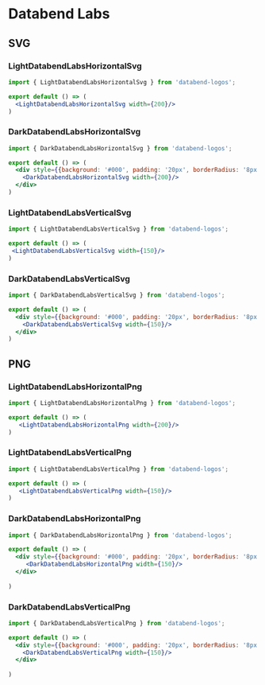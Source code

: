 # Databend Labs

## SVG

### LightDatabendLabsHorizontalSvg

```jsx
import { LightDatabendLabsHorizontalSvg } from 'databend-logos';

export default () => (
  <LightDatabendLabsHorizontalSvg width={200}/>
)
```

### DarkDatabendLabsHorizontalSvg
```jsx
import { DarkDatabendLabsHorizontalSvg } from 'databend-logos';

export default () => (
  <div style={{background: '#000', padding: '20px', borderRadius: '8px'}}>
    <DarkDatabendLabsHorizontalSvg width={200}/>
  </div>
)
```

### LightDatabendLabsVerticalSvg

```jsx
import { LightDatabendLabsVerticalSvg } from 'databend-logos';

export default () => (
 <LightDatabendLabsVerticalSvg width={150}/>
)
```

### DarkDatabendLabsVerticalSvg

```jsx
import { DarkDatabendLabsVerticalSvg } from 'databend-logos';

export default () => (
  <div style={{background: '#000', padding: '20px', borderRadius: '8px'}}>
    <DarkDatabendLabsVerticalSvg width={150}/>
  </div>
)
```


## PNG

### LightDatabendLabsHorizontalPng
```jsx
import { LightDatabendLabsHorizontalPng } from 'databend-logos';

export default () => (
   <LightDatabendLabsHorizontalPng width={200}/>
)
```

### LightDatabendLabsVerticalPng

```jsx
import { LightDatabendLabsVerticalPng } from 'databend-logos';

export default () => (
   <LightDatabendLabsVerticalPng width={150}/>
)
```

### DarkDatabendLabsHorizontalPng

```jsx
import { DarkDatabendLabsHorizontalPng } from 'databend-logos';

export default () => (
  <div style={{background: '#000', padding: '20px', borderRadius: '8px'}}>
     <DarkDatabendLabsHorizontalPng width={150}/>
  </div>
  
)
```

### DarkDatabendLabsVerticalPng

```jsx
import { DarkDatabendLabsVerticalPng } from 'databend-logos';

export default () => (
  <div style={{background: '#000', padding: '20px', borderRadius: '8px'}}>
    <DarkDatabendLabsVerticalPng width={150}/>
  </div>
   
)
```

